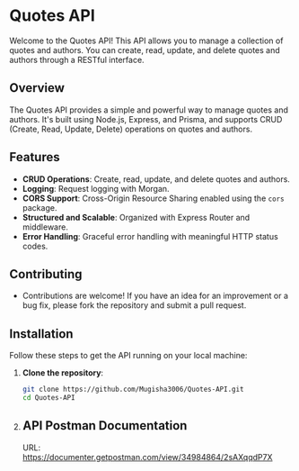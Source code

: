 # Quotes API

Welcome to the Quotes API! This API allows you to manage a collection of quotes and authors. You can create, read, update, and delete quotes and authors through a RESTful interface.


## Overview

The Quotes API provides a simple and powerful way to manage quotes and authors. It's built using Node.js, Express, and Prisma, and supports CRUD (Create, Read, Update, Delete) operations on quotes and authors.

## Features

- **CRUD Operations**: Create, read, update, and delete quotes and authors.
- **Logging**: Request logging with Morgan.
- **CORS Support**: Cross-Origin Resource Sharing enabled using the `cors` package.
- **Structured and Scalable**: Organized with Express Router and middleware.
- **Error Handling**: Graceful error handling with meaningful HTTP status codes.

## Contributing

- Contributions are welcome! If you have an idea for an improvement or a bug fix, please fork the repository and submit a pull request.

## Installation

Follow these steps to get the API running on your local machine:

1. **Clone the repository**:

   ```bash
   git clone https://github.com/Mugisha3006/Quotes-API.git
   cd Quotes-API

2. ## API Postman Documentation
   
   URL: https://documenter.getpostman.com/view/34984864/2sAXqqdP7X